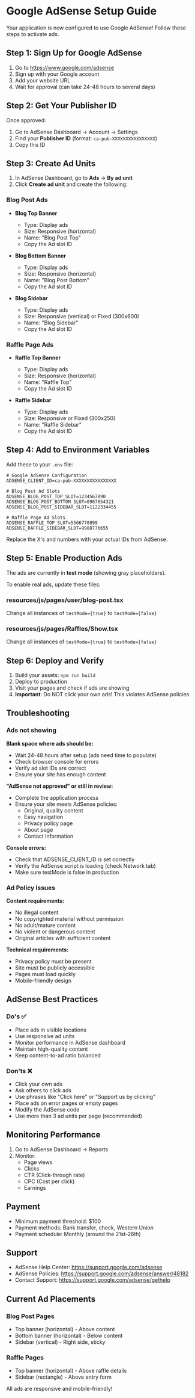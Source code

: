 # Google AdSense Setup Guide

Your application is now configured to use Google AdSense! Follow these steps to activate ads.

## Step 1: Sign Up for Google AdSense

1. Go to https://www.google.com/adsense
2. Sign up with your Google account
3. Add your website URL
4. Wait for approval (can take 24-48 hours to several days)

## Step 2: Get Your Publisher ID

Once approved:

1. Go to AdSense Dashboard → Account → Settings
2. Find your **Publisher ID** (format: `ca-pub-XXXXXXXXXXXXXXXX`)
3. Copy this ID

## Step 3: Create Ad Units

1. In AdSense Dashboard, go to **Ads** → **By ad unit**
2. Click **Create ad unit** and create the following:

### Blog Post Ads

- **Blog Top Banner**
    - Type: Display ads
    - Size: Responsive (horizontal)
    - Name: "Blog Post Top"
    - Copy the Ad slot ID

- **Blog Bottom Banner**
    - Type: Display ads
    - Size: Responsive (horizontal)
    - Name: "Blog Post Bottom"
    - Copy the Ad slot ID

- **Blog Sidebar**
    - Type: Display ads
    - Size: Responsive (vertical) or Fixed (300x600)
    - Name: "Blog Sidebar"
    - Copy the Ad slot ID

### Raffle Page Ads

- **Raffle Top Banner**
    - Type: Display ads
    - Size: Responsive (horizontal)
    - Name: "Raffle Top"
    - Copy the Ad slot ID

- **Raffle Sidebar**
    - Type: Display ads
    - Size: Responsive or Fixed (300x250)
    - Name: "Raffle Sidebar"
    - Copy the Ad slot ID

## Step 4: Add to Environment Variables

Add these to your `.env` file:

```env
# Google AdSense Configuration
ADSENSE_CLIENT_ID=ca-pub-XXXXXXXXXXXXXXXX

# Blog Post Ad Slots
ADSENSE_BLOG_POST_TOP_SLOT=1234567890
ADSENSE_BLOG_POST_BOTTOM_SLOT=0987654321
ADSENSE_BLOG_POST_SIDEBAR_SLOT=1122334455

# Raffle Page Ad Slots
ADSENSE_RAFFLE_TOP_SLOT=5566778899
ADSENSE_RAFFLE_SIDEBAR_SLOT=9988776655
```

Replace the X's and numbers with your actual IDs from AdSense.

## Step 5: Enable Production Ads

The ads are currently in **test mode** (showing gray placeholders).

To enable real ads, update these files:

### resources/js/pages/user/blog-post.tsx

Change all instances of `testMode={true}` to `testMode={false}`

### resources/js/pages/Raffles/Show.tsx

Change all instances of `testMode={true}` to `testMode={false}`

## Step 6: Deploy and Verify

1. Build your assets: `npm run build`
2. Deploy to production
3. Visit your pages and check if ads are showing
4. **Important**: Do NOT click your own ads! This violates AdSense policies

## Troubleshooting

### Ads not showing

**Blank space where ads should be:**

- Wait 24-48 hours after setup (ads need time to populate)
- Check browser console for errors
- Verify ad slot IDs are correct
- Ensure your site has enough content

**"AdSense not approved" or still in review:**

- Complete the application process
- Ensure your site meets AdSense policies:
    - Original, quality content
    - Easy navigation
    - Privacy policy page
    - About page
    - Contact information

**Console errors:**

- Check that ADSENSE_CLIENT_ID is set correctly
- Verify the AdSense script is loading (check Network tab)
- Make sure testMode is false in production

### Ad Policy Issues

**Content requirements:**

- No illegal content
- No copyrighted material without permission
- No adult/mature content
- No violent or dangerous content
- Original articles with sufficient content

**Technical requirements:**

- Privacy policy must be present
- Site must be publicly accessible
- Pages must load quickly
- Mobile-friendly design

## AdSense Best Practices

### Do's ✅

- Place ads in visible locations
- Use responsive ad units
- Monitor performance in AdSense dashboard
- Maintain high-quality content
- Keep content-to-ad ratio balanced

### Don'ts ❌

- Click your own ads
- Ask others to click ads
- Use phrases like "Click here" or "Support us by clicking"
- Place ads on error pages or empty pages
- Modify the AdSense code
- Use more than 3 ad units per page (recommended)

## Monitoring Performance

1. Go to AdSense Dashboard → Reports
2. Monitor:
    - Page views
    - Clicks
    - CTR (Click-through rate)
    - CPC (Cost per click)
    - Earnings

## Payment

- Minimum payment threshold: $100
- Payment methods: Bank transfer, check, Western Union
- Payment schedule: Monthly (around the 21st-26th)

## Support

- AdSense Help Center: https://support.google.com/adsense
- AdSense Policies: https://support.google.com/adsense/answer/48182
- Contact Support: https://support.google.com/adsense/gethelp

## Current Ad Placements

### Blog Post Pages

- Top banner (horizontal) - Above content
- Bottom banner (horizontal) - Below content
- Sidebar (vertical) - Right side, sticky

### Raffle Pages

- Top banner (horizontal) - Above raffle details
- Sidebar (rectangle) - Above entry form

All ads are responsive and mobile-friendly!
